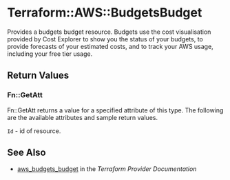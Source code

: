 # Terraform::AWS::BudgetsBudget

Provides a budgets budget resource. Budgets use the cost visualisation provided by Cost Explorer to show you the status of your budgets, to provide forecasts of your estimated costs, and to track your AWS usage, including your free tier usage.

## Return Values

### Fn::GetAtt

Fn::GetAtt returns a value for a specified attribute of this type. The following are the available attributes and sample return values.

`Id` - id of resource.

## See Also

* [aws_budgets_budget](https://www.terraform.io/docs/providers/aws/r/budgets_budget.html) in the _Terraform Provider Documentation_